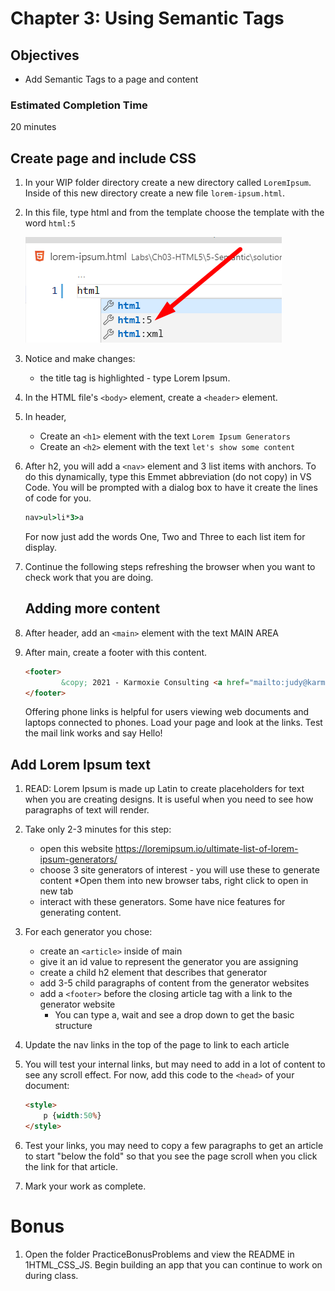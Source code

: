 # Chapter 3: Using Semantic Tags

## Objectives
* Add Semantic Tags to a page and content

### Estimated Completion Time 
20 minutes

## Create page and include CSS
 
1. In your WIP folder directory create a new directory called `LoremIpsum`. Inside of this new directory create a new file `lorem-ipsum.html`. 

1. In this file, type html and from the template choose the template with the word `html:5` 

    ![Open in Preview Mode to see image](./screenshots/html-template-emmett.png)

2. Notice and make changes:
    * the title tag is highlighted - type Lorem Ipsum.

3. In the HTML file's `<body>` element, create a `<header>` element.

4. In header,  
    * Create an `<h1>` element with the text `Lorem Ipsum Generators`
    * Create an `<h2>` element with the text `let's show some content`

5. After h2, you will add a `<nav>` element and 3 list items with anchors.  To do this dynamically, type this Emmet abbreviation (do not copy) in VS Code. You will be prompted with a dialog box to have it create the lines of code for you.

    ```bat
    nav>ul>li*3>a
    ```

    For now just add the words One, Two and Three to each list item for display.

6. Continue the following steps refreshing the browser when you want to check work that you are doing.

    ## Adding more content

7. After header, add an `<main>` element with the text MAIN AREA 

8. After main, create a footer with this content.

    ```html
    <footer>
            &copy; 2021 - Karmoxie Consulting <a href="mailto:judy@karmoxie.com?subject=CSS%20Exercise">judy@karmoxie.com</a> or <a href="tel:412-353-9161">412-353-9161</a>
    </footer>
    ```

    Offering phone links is helpful for users viewing web documents and laptops connected to phones. Load your page and look at the links. Test the mail link works and say Hello!

## Add Lorem Ipsum text

1. READ: Lorem Ipsum is made up Latin to create placeholders for text when you are creating designs. It is useful when you need to see how paragraphs of text will render.

1. Take only 2-3 minutes for this step:
    * open this website https://loremipsum.io/ultimate-list-of-lorem-ipsum-generators/
    * choose 3 site generators of interest - you will use these to generate content
        *Open them into new browser tabs, right click to open in new tab 
    * interact with these generators. Some have nice features for generating content. 

1. For each generator you chose:
    * create an `<article>` inside of main
    * give it an id value to represent the generator you are assigning
    * create a child h2 element that describes that generator
    * add 3-5 child paragraphs of content from the generator websites
    * add a `<footer>` before the closing article tag with a link to the generator website
        * You can type a, wait and see a drop down to get the basic structure
    

1. Update the nav links in the top of the page to link to each article 

1. You will test your internal links, but may need to add in a lot of content to see any scroll effect. For now, add this code to the `<head>` of your document:
    ```html
    <style>
        p {width:50%}
    </style>
    ```

1. Test your links, you may need to copy a few paragraphs to get an article to start "below the fold" so that you see the page scroll when you click the link for that article.

1. Mark your work as complete.


# Bonus

1. Open the folder PracticeBonusProblems and view the README in 1HTML_CSS_JS. Begin building an app that you can continue to work on during class.

